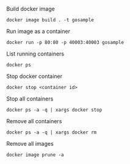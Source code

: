 Build docker image

`
docker image build . -t gosample
`

Run image as a container

`
docker run -p 80:80 -p 40003:40003 gosample 
`

List running containers

`
docker ps
`

Stop docker container

`
docker stop <container id>
`

Stop all containers

`
docker ps -a -q | xargs docker stop
`

Remove all containers

`
docker ps -a -q | xargs docker rm
`

Remove all images

`
docker image prune -a
`